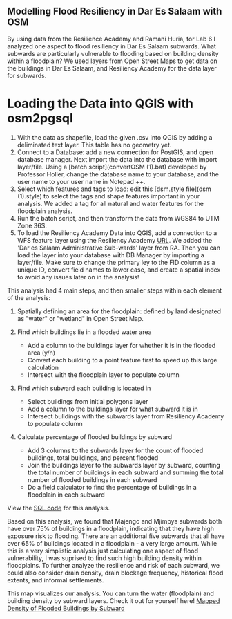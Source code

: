 ## Modelling Flood Resiliency in Dar Es Salaam with OSM

By using data from the Resilience Academy and Ramani Huria, for Lab 6 I analyzed one aspect to flood resiliency in Dar Es Salaam subwards.
What subwards are particularly vulnerable to flooding based on building density within a floodplain? 
We used layers from Open Street Maps to get data on the buildings in Dar Es Salaam, and Resiliency Academy for the data layer for subwards. 

# Loading the Data into QGIS with osm2pgsql
1. With the data as shapefile, load the given .csv into QGIS by adding a deliminated text layer. This table has no geometry yet.
2. Connect to a Database: add a new connection for PostGIS, and open database manager. Next import the data into the database with import layer/file. Using a [batch script](convertOSM (1).bat) developed by Professor Holler, change the database name to your database, and the user name to your user name in Notepad ++.
3. Select which features and tags to load: edit this [dsm.style file](dsm (1).style) to select the tags and shape features important in your analysis. We added a tag for all natural and water features for the floodplain analysis.
4. Run the batch script, and then transform the data from WGS84 to UTM Zone 36S.
5. To load the Resiliency Academy Data into QGIS, add a connection to a WFS feature layer using the Resiliency Academy [URL]( https://geonode.resilienceacademy.ac.tz/geoserver/ows). We added the 'Dar es Salaam Administrative Sub-wards' layer from RA. Then you can load the layer into your database with DB Manager by importing a layer/file. Make sure to change the primary ley to the FID column as a unique ID, convert field names to lower case, and create a spatial index to avoid any issues later on in the analysis!


This analysis had 4 main steps, and then smaller steps within each element of the analysis:
1. Spatially defining an area for the floodplain: defined by land designated as "water" or "wetland" in Open Street Map. 

2. Find which buildings lie in a flooded water area
   - Add a column to the buildings layer for whether it is in the flooded area (y/n)
   - Convert each building to a point feature first to speed up this large calculation
   - Intersect with the floodplain layer to populate column
 
3. Find which subward each building is located in   
   - Select buildings from initial polygons layer
   - Add a column to the buildings layer for what subward it is in
   - Intersect bulidings with the subwards layer from Resiliency Academy to populate column

4. Calculate percentage of flooded buildings by subward
   - Add 3 columns to the subwards layer for the count of flooded buildings, total buildings, and percent flooded
   - Join the buildings layer to the subwards layer by subward, counting the total number of buildings in each subward and summing the total number of flooded buildings in each subward
   - Do a field calculator to find the percentage of buildings in a floodplain in each subward

View the [SQL code](caseylilley.github.io/lab6.sql) for this analysis.

Based on this analysis, we found that Majengo and Mjimpya subwards both have over 75% of buildings in a floodplain, indicating that they have high exposure risk to flooding. There are an additional five subwards that all have over 65% of buildings located in a floodplain - a very large amount. While this is a very simplistic analysis just calculating one aspect of flood vulnerability, I was suprised to find such high building density within floodplains. To further analyze the resilience and risk of each subward, we could also consider drain density, drain blockage frequency, historical flood extents, and informal settlements. 

This map visualizes our analysis. You can turn the water (floodplain) and building density by subward layers.
Check it out for yourself here! [Mapped Density of Flooded Buildings by Subward](caseylilley.github.io/dsmap/index.html)
